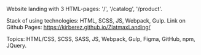 Website landing with 3 HTML-pages: '/', '/catalog', '/product'.

Stack of using technologies: HTML, SCSS, JS, Webpack, Gulp.
Link on Github Pages: https://kirberez.github.io/ZlatmaxLanding/

Topics: HTML/CSS, SCSS, SASS, JS, Webpack, Gulp, Figma, GitHub, npm, JQuery.
